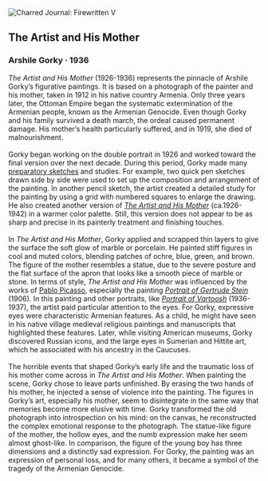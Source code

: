 <div class="artwork-of-the-day">
  <div class="container">
    <div class="img-wrapper">
      <img
        src="https://uploads7.wikiart.org/images/arshile-gorky/the-artist-with-his-mother-1936.jpg!Large.jpg"
        alt="Charred Journal: Firewritten V" />
    </div>
    <div class="artwork-detail">
      <div class="artwork-origin"> 
        <h2 class="artwork-name">The Artist and His Mother</h2>
        <h3 class="artist">
          Arshile Gorky
                    ·  1936
        </h3>
      </div>
      <p class="description">
        <span class="artwork-description-text ng-binding" ng-bind-html="viewModel.ArtworkOfTheDay.Description | unsafe"><i>The Artist and His Mother</i> (1926-1936) represents the pinnacle of Arshile Gorky’s figurative paintings. It is based on a photograph of the painter and his mother, taken in 1912 in his native country Armenia. Only three years later, the Ottoman Empire began the systematic extermination of the Armenian people, known as the Armenian Genocide. Even though Gorky and his family survived a death march, the ordeal caused permanent damage. His mother’s health particularly suffered, and in 1919, she died of malnourishment.<br><br>Gorky began working on the double portrait in 1926 and worked toward the final version over the next decade. During this period, Gorky made many <a target="_blank" href="https://www.wikiart.org/en/arshile-gorky/the-artists-s-mother">preparatory sketches</a> and studies. For example, two quick pen sketches drawn side by side were used to set up the composition and arrangement of the painting. In another pencil sketch, the artist created a detailed study for the painting by using a grid with numbered squares to enlarge the drawing. He also created another version of <a target="_blank" href="https://www.wikiart.org/en/arshile-gorky/the-artist-and-his-mother-1942"><i>The Artist and His Mother</i></a> (ca.1926-1942) in a warmer color palette. Still, this version does not appear to be as sharp and precise in its painterly treatment and finishing touches.<br><br>In <i>The Artist and His Mother</i>, Gorky applied and scrapped thin layers to give the surface the soft glow of marble or porcelain. He painted stiff figures in cool and muted colors, blending patches of ochre, blue, green, and brown. The figure of the mother resembles a statue, due to the severe posture and the flat surface of the apron that looks like a smooth piece of marble or stone. In terms of style, <i>The Artist and His Mother</i> was influenced by the works of <a target="_blank" href="https://www.wikiart.org/en/pablo-picasso">Pablo Picasso</a>, especially the painting <a target="_blank" href="https://www.wikiart.org/en/pablo-picasso/portrait-of-gertrude-stein-1906"><i>Portrait of Gertrude Stein</i></a> (1906). In this painting and other portraits, like <a target="_blank" href="https://www.wikiart.org/en/arshile-gorky/portrait-of-vartoosh-1937"><i>Portrait of Vartoosh</i></a> (1936-1937), the artist paid particular attention to the eyes. For Gorky, expressive eyes were characteristic Armenian features. As a child, he might have seen in his native village medieval religious paintings and manuscripts that highlighted these features. Later, while visiting American museums, Gorky discovered Russian icons, and the large eyes in Sumerian and Hittite art, which he associated with his ancestry in the Caucuses.<br><br>The horrible events that shaped Gorky’s early life and the traumatic loss of his mother come across in <i>The Artist and His Mother</i>. When painting the scene, Gorky chose to leave parts unfinished. By erasing the two hands of his mother, he injected a sense of violence into the painting. The figures in Gorky’s art, especially his mother, seem to disintegrate in the same way that memories become more elusive with time. Gorky transformed the old photograph into introspection on his mind: on the canvas, he reconstructed the complex emotional response to the photograph. The statue-like figure of the mother, the hollow eyes, and the numb expression make her seem almost ghost-like. In comparison, the figure of the young boy has three dimensions and a distinctly sad expression. For Gorky, the painting was an expression of personal loss, and for many others, it became a symbol of the tragedy of the Armenian Genocide.</span>
                        <div class="text-shadow-container" ng-show="showShadow" style=""></div>
      </p>
    </div>
  </div>

</div>
